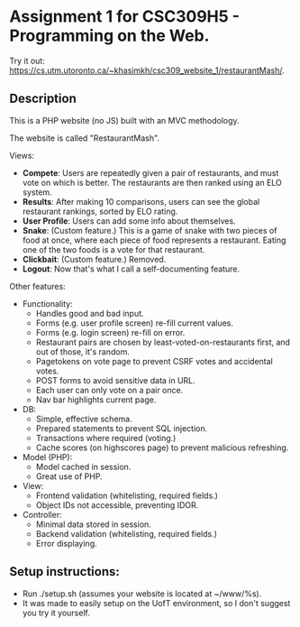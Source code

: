 # Assignment 1 for CSC309H5 - Programming on the Web.

Try it out: https://cs.utm.utoronto.ca/~khasimkh/csc309_website_1/restaurantMash/.

## Description

This is a PHP website (no JS) built with an MVC methodology.

The website is called "RestaurantMash".

Views:
  - **Compete**: Users are repeatedly given a pair of restaurants, and must vote on which is better. The restaurants are then ranked using an ELO system.
  - **Results**: After making 10 comparisons, users can see the global restaurant rankings, sorted by ELO rating.
  - **User Profile**: Users can add some info about themselves.
  - **Snake**: (Custom feature.) This is a game of snake with two pieces of food at once, where each piece of food represents a restaurant. Eating one of the two foods is a vote for that restaurant.
  - **Clickbait**: (Custom feature.) Removed.
  - **Logout**: Now that's what I call a self-documenting feature.

Other features:
  - Functionality:
    - Handles good and bad input.
    - Forms (e.g. user profile screen) re-fill current values.
    - Forms (e.g. login screen) re-fill on error.
    - Restaurant pairs are chosen by least-voted-on-restaurants first, and out of those, it's random.
    - Pagetokens on vote page to prevent CSRF votes and accidental votes.
    - POST forms to avoid sensitive data in URL.
    - Each user can only vote on a pair once.
    - Nav bar highlights current page.
  - DB:
    - Simple, effective schema.
    - Prepared statements to prevent SQL injection.
    - Transactions where required (voting.)
    - Cache scores (on highscores page) to prevent malicious refreshing.
  - Model (PHP):
    - Model cached in session.
    - Great use of PHP.
  - View:
    - Frontend validation (whitelisting, required fields.)
    - Object IDs not accessible, preventing IDOR.
  - Controller:
    - Minimal data stored in session.
    - Backend validation (whitelisting, required fields.)
    - Error displaying.

## Setup instructions:
  - Run ./setup.sh (assumes your website is located at ~/www/%s).
  - It was made to easily setup on the UofT environment, so I don't suggest you try it yourself.
